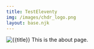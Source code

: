```yaml
---
title: TestEleventy
img: /images/chdr_logo.png
layout: base.njk
---
```

![{{title}}]({{img}})
This is the about page.